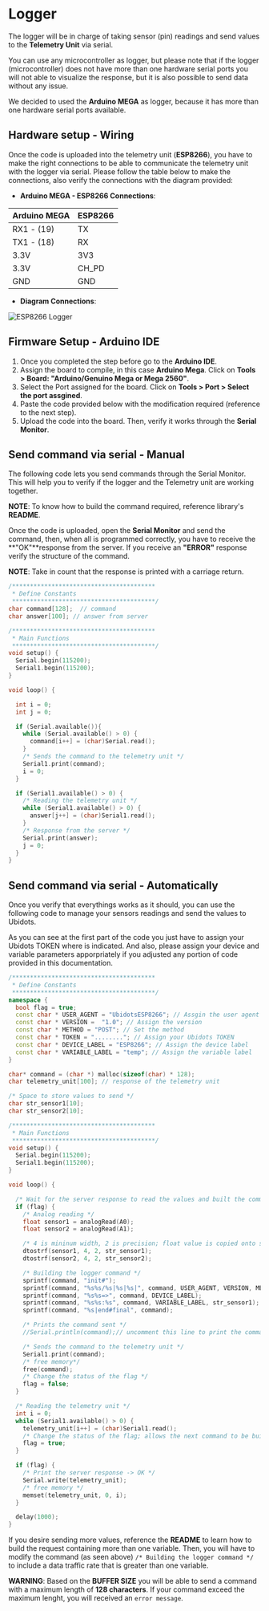 # Logger

The logger will be in charge of taking sensor (pin) readings and send values to the **Telemetry Unit** via serial.

You can use any microcontroller as logger, but please note that if the logger (microcontroller) does not have more than one hardware serial ports you will not able to visualize the response, but it is also possible to send data without any issue.

We decided to used the **Arduino MEGA** as logger, because it has more than one hardware serial ports available.

## Hardware setup - Wiring

Once the code is uploaded into the telemetry unit (**ESP8266**), you have to make the right connections to be able to communicate the telemetry unit with the logger via serial. Please follow the table below to make the connections, also verify the connections with the diagram provided:

* **Arduino MEGA - ESP8266 Connections**:

Arduino MEGA | ESP8266
-------------|---------
RX1 - (19) | TX
TX1 - (18) | RX
3.3V | 3V3
3.3V | CH_PD
GND | GND

* **Diagram Connections**:

![ESP8266 Logger](https://cdn2.hubspot.net/hubfs/329717/Documentation%20files/images/ArduinoMEGA_ESP8266_Logger.png)


## Firmware Setup - Arduino IDE

1. Once you completed the step before go to the **Arduino IDE**.
2. Assign the board to compile, in this case **Arduino Mega**. Click on **Tools > Board: "Arduino/Genuino Mega or Mega 2560"**.
3. Select the Port assigned for the board. Click on **Tools > Port > Select the port assgined**.
4. Paste the code provided below with the modification required (reference to the next step).
5. Upload the code into the board. Then, verify it works through the **Serial Monitor**.

## Send command via serial - Manual

The following code lets you send commands through the Serial Monitor. This will help you to verify if the logger and the Telemetry unit are working together.

**NOTE**: To know how to build the command required, reference library's **README**.

Once the code is uploaded, open the **Serial Monitor** and send the command, then, when all is programmed correctly, you have to receive the **"OK"**response from the server. If you receive an **"ERROR"** response verify the structure of the command.

**NOTE**: Take in count that the response is printed with a carriage return.

```c++
/****************************************
 * Define Constants
 ****************************************/
char command[128];  // command
char answer[100]; // answer from server

/****************************************
 * Main Functions
 ****************************************/
void setup() {
  Serial.begin(115200);
  Serial1.begin(115200);
}

void loop() {

  int i = 0;
  int j = 0;

  if (Serial.available()){
    while (Serial.available() > 0) {
      command[i++] = (char)Serial.read();
    }  
    /* Sends the command to the telemetry unit */
    Serial1.print(command);
    i = 0;
  }

  if (Serial1.available() > 0) {
    /* Reading the telemetry unit */
    while (Serial1.available() > 0) {
      answer[j++] = (char)Serial1.read();
    }
    /* Response from the server */
    Serial.print(answer);
    j = 0;
  }
}
```

## Send command via serial - Automatically

Once you verify that everythings works as it should, you can use the following code to manage your sensors readings and send the values to Ubidots.

As you can see at the first part of the code you just have to assign your Ubidots TOKEN where is indicated. And also, please assign your device and variable parameters apporpriately if you adjusted any portion of code provided in this documentation.

```c++
/****************************************
 * Define Constants
 ****************************************/
namespace {
  bool flag = true;
  const char * USER_AGENT = "UbidotsESP8266"; // Assgin the user agent
  const char * VERSION =  "1.0"; // Assign the version
  const char * METHOD = "POST"; // Set the method
  const char * TOKEN = "........"; // Assign your Ubidots TOKEN
  const char * DEVICE_LABEL = "ESP8266"; // Assign the device label
  const char * VARIABLE_LABEL = "temp"; // Assign the variable label
}

char* command = (char *) malloc(sizeof(char) * 128);
char telemetry_unit[100]; // response of the telemetry unit

/* Space to store values to send */
char str_sensor1[10];
char str_sensor2[10];

/****************************************
 * Main Functions
 ****************************************/
void setup() {
  Serial.begin(115200);
  Serial1.begin(115200);
}

void loop() {

  /* Wait for the server response to read the values and built the command */
  if (flag) {
    /* Analog reading */
    float sensor1 = analogRead(A0);
    float sensor2 = analogRead(A1);

    /* 4 is mininum width, 2 is precision; float value is copied onto str_sensor*/
    dtostrf(sensor1, 4, 2, str_sensor1);
    dtostrf(sensor2, 4, 2, str_sensor2);

    /* Building the logger command */
    sprintf(command, "init#");
    sprintf(command, "%s%s/%s|%s|%s|", command, USER_AGENT, VERSION, METHOD, TOKEN);
    sprintf(command, "%s%s=>", command, DEVICE_LABEL);
    sprintf(command, "%s%s:%s", command, VARIABLE_LABEL, str_sensor1);
    sprintf(command, "%s|end#final", command);

    /* Prints the command sent */
    //Serial.println(command);// uncomment this line to print the command

    /* Sends the command to the telemetry unit */
    Serial1.print(command);
    /* free memory*/
    free(command);
    /* Change the status of the flag */
    flag = false;
  }

  /* Reading the telemetry unit */
  int i = 0;
  while (Serial1.available() > 0) {
    telemetry_unit[i++] = (char)Serial1.read();
    /* Change the status of the flag; allows the next command to be built */
    flag = true;
  }

  if (flag) {
    /* Print the server response -> OK */
    Serial.write(telemetry_unit);
    /* free memory */
    memset(telemetry_unit, 0, i);
  }

  delay(1000);
}
```

If you desire sending more values, reference the **README** to learn how to build the request containing more than one variable. Then, you will have to modify the command (as seen above) `/* Building the logger command */` to include a data traffic rate that is greater than one variable.

**WARNING**: Based on the **BUFFER SIZE** you will be able to send a command with a maximum length of **128 characters**. If your command exceed the maximum lenght, you will received an `error message`.
